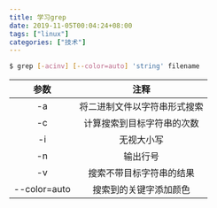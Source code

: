```yaml
---
title: 学习grep
date: 2019-11-05T00:04:24+08:00
tags: ["linux"]
categories: ["技术"]
---
```

```bash
$ grep [-acinv] [--color=auto] 'string' filename
```

|     参数     |             注释             |
| :----------: | :--------------------------: |
|      -a      | 将二进制文件以字符串形式搜索 |
|      -c      |  计算搜索到目标字符串的次数  |
|      -i      |          无视大小写          |
|      -n      |           输出行号           |
|      -v      |   搜索不带目标字符串的结果   |
| --color=auto |    搜索到的关键字添加颜色    |



